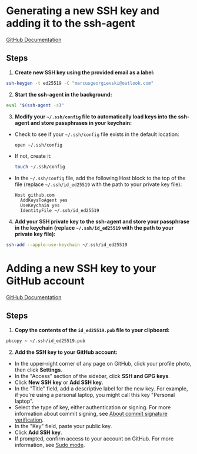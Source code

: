 # Generating a new SSH key and adding it to the ssh-agent

[GitHub Documentation](https://docs.github.com/en/authentication/connecting-to-github-with-ssh/generating-a-new-ssh-key-and-adding-it-to-the-ssh-agent)

## Steps

1. **Create new SSH key using the provided email as a label:**

```sh
ssh-keygen -t ed25519 -C "marcusgeorgievski@outlook.com"
```

2. **Start the ssh-agent in the background:**

```sh
eval "$(ssh-agent -s)"
```

3. **Modify your `~/.ssh/config` file to automatically load keys into the ssh-agent and store passphrases in your keychain:**

- Check to see if your `~/.ssh/config` file exists in the default location:
  ```sh
  open ~/.ssh/config
  ```
- If not, create it:

  ```sh
  touch ~/.ssh/config
  ```

- In the `~/.ssh/config` file, add the following Host block to the top of the file (replace `~/.ssh/id_ed25519` with the path to your private key file):
  ```plaintext
  Host github.com
    AddKeysToAgent yes
    UseKeychain yes
    IdentityFile ~/.ssh/id_ed25519
  ```

4. **Add your SSH private key to the ssh-agent and store your passphrase in the keychain (replace `~/.ssh/id_ed25519` with the path to your private key file):**

```sh
ssh-add --apple-use-keychain ~/.ssh/id_ed25519
```

# Adding a new SSH key to your GitHub account

[GitHub Documentation](https://docs.github.com/en/authentication/connecting-to-github-with-ssh/adding-a-new-ssh-key-to-your-github-account)

## Steps

1. **Copy the contents of the `id_ed25519.pub` file to your clipboard:**

```sh
pbcopy < ~/.ssh/id_ed25519.pub
```

2. **Add the SSH key to your GitHub account:**

- In the upper-right corner of any page on GitHub, click your profile photo, then click **Settings**.
- In the "Access" section of the sidebar, click **SSH and GPG keys**.
- Click **New SSH key** or **Add SSH key**.
- In the "Title" field, add a descriptive label for the new key. For example, if you're using a personal laptop, you might call this key "Personal laptop".
- Select the type of key, either authentication or signing. For more information about commit signing, see [About commit signature verification](https://docs.github.com/en/authentication/managing-commit-signature-verification/about-commit-signature-verification).
- In the "Key" field, paste your public key.
- Click **Add SSH key**.
- If prompted, confirm access to your account on GitHub. For more information, see [Sudo mode](https://docs.github.com/en/authentication/keeping-your-account-and-data-secure/sudo-mode).
